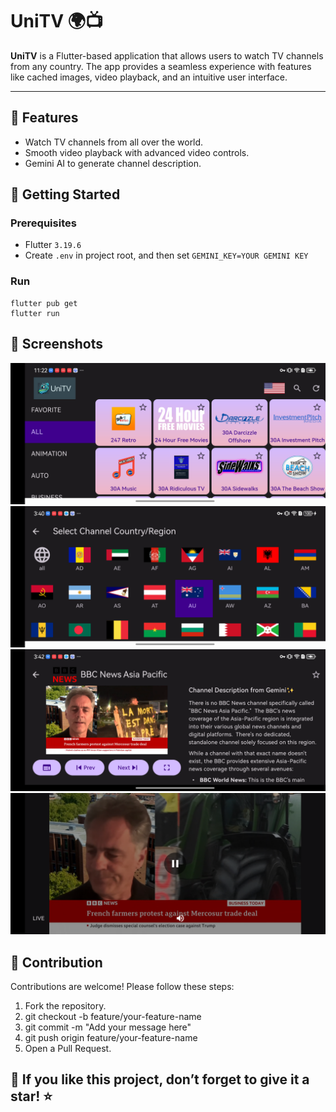 # UniTV 🌍📺

**UniTV** is a Flutter-based application that allows users to watch TV channels from any country. The app provides a seamless experience with features like cached images, video playback, and an intuitive user interface.

---

## 📱 Features

- Watch TV channels from all over the world.
- Smooth video playback with advanced video controls.
- Gemini AI to generate channel description.

## 🚀 Getting Started

### Prerequisites

- Flutter `3.19.6`
- Create `.env` in project root, and then set `GEMINI_KEY=YOUR GEMINI KEY`

### Run
```
flutter pub get
flutter run
```

## 📸 Screenshots
![Screenshot_1.png](screenshot/Screenshot_1.png)
![Screenshot_2.png](screenshot/Screenshot_2.png)
![Screenshot_3.png](screenshot/Screenshot_3.png)
![Screenshot_4.png](screenshot/Screenshot_4.png)

## 🤝 Contribution
Contributions are welcome! Please follow these steps:

1. Fork the repository.
2. git checkout -b feature/your-feature-name
3. git commit -m "Add your message here"
4. git push origin feature/your-feature-name
5. Open a Pull Request.

## 🌟 If you like this project, don’t forget to give it a star! ⭐

